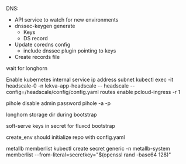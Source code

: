 DNS:
* API service to watch for new environments
* dnssec-keygen generate
  * Keys
  * DS record
* Update coredns config
  * include dnssec plugin pointing to keys
* Create records file

wait for longhorn



Enable kubernetes internal service ip address subnet
kubectl exec -it headscale-0 -n lekva-app-headscale -- headscale --config=/headscale/config/config.yaml routes enable pcloud-ingress -r 1


pihole disable admin password
pihole -a -p


longhorn storage dir during bootstrap


soft-serve keys in secret for fluxcd bootstrap


create_env should initialize repo with config.yaml

metallb memberlist
kubectl create secret generic -n metallb-system memberlist --from-literal=secretkey="$(openssl rand -base64 128)"

